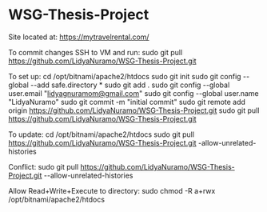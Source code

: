 # WSG-Thesis-Project

Site located at: https://mytravelrental.com/

To commit changes SSH to VM and run: sudo git pull https://github.com/LidyaNuramo/WSG-Thesis-Project.git

To set up:
cd /opt/bitnami/apache2/htdocs 
sudo git init 
sudo git config --global --add safe.directory *
sudo git add . 
sudo git config --global user.email "lidyagnuramom@gmail.com" 
sudo git config --global user.name "LidyaNuramo" 
sudo git commit -m "initial commit" 
sudo git remote add origin https://github.com/LidyaNuramo/WSG-Thesis-Project.git
sudo git pull https://github.com/LidyaNuramo/WSG-Thesis-Project.git

To update:
cd /opt/bitnami/apache2/htdocs 
sudo git pull https://github.com/LidyaNuramo/WSG-Thesis-Project.git -allow-unrelated-histories 

Conflict:
sudo git pull https://github.com/LidyaNuramo/WSG-Thesis-Project.git --allow-unrelated-histories 

Allow Read+Write+Execute to directory:
sudo chmod -R a+rwx /opt/bitnami/apache2/htdocs